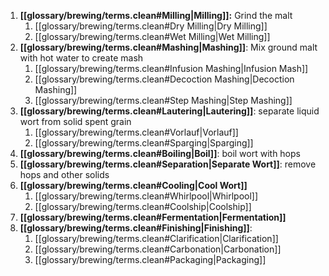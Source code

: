 1. **[[glossary/brewing/terms.clean#Milling|Milling]]:** Grind the malt
	1. [[glossary/brewing/terms.clean#Dry Milling|Dry Milling]]
	2. [[glossary/brewing/terms.clean#Wet Milling|Wet Milling]]
2. **[[glossary/brewing/terms.clean#Mashing|Mashing]]**: Mix ground malt with hot water to create mash
	1. [[glossary/brewing/terms.clean#Infusion Mashing|Infusion Mash]]
	2. [[glossary/brewing/terms.clean#Decoction Mashing|Decoction Mashing]]
	3. [[glossary/brewing/terms.clean#Step Mashing|Step Mashing]]
3. **[[glossary/brewing/terms.clean#Lautering|Lautering]]**: separate liquid wort from solid spent grain
	1. [[glossary/brewing/terms.clean#Vorlauf|Vorlauf]]
	2. [[glossary/brewing/terms.clean#Sparging|Sparging]]
4. **[[glossary/brewing/terms.clean#Boiling|Boil]]**: boil wort with hops
5. **[[glossary/brewing/terms.clean#Separation|Separate Wort]]**: remove hops and other solids
6. **[[glossary/brewing/terms.clean#Cooling|Cool Wort]]**
	1. [[glossary/brewing/terms.clean#Whirlpool|Whirlpool]]
	2. [[glossary/brewing/terms.clean#Coolship|Coolship]]
7. **[[glossary/brewing/terms.clean#Fermentation|Fermentation]]**
8. **[[glossary/brewing/terms.clean#Finishing|Finishing]]**: 
	1. [[glossary/brewing/terms.clean#Clarification|Clarification]]
	2. [[glossary/brewing/terms.clean#Carbonation|Carbonation]]
	3. [[glossary/brewing/terms.clean#Packaging|Packaging]]